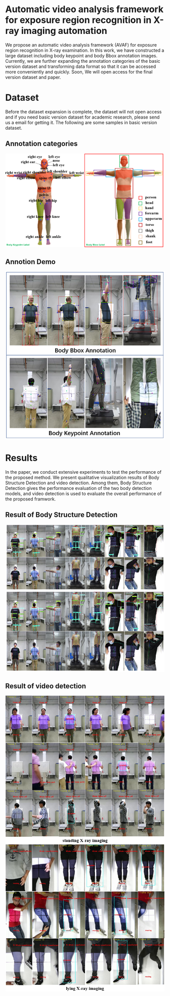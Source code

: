 # Automatic video analysis framework for exposure region recognition in X-ray imaging automation
We propose an automatic video analysis framework (AVAF) for exposure region recognition in X-ray examination. In this work, we have constructed a large dataset including body keypoint and body Bbox annotation images. Currently, we are further expanding the annotation categories of the basic version dataset and transforming data format so that it can be accessed more conveniently and quickly. Soon, We will open access for the final version dataset and paper. 
# Dataset
Before the dataset expansion is complete, the dataset will not open access and if you need basic version dataset for academic research, please send us a email for getting it. The following are some samples in basic version dataset.
## Annotation categories
![image](./Annotation/combination.PNG)
## Annotion Demo
![image](./Data/demo.PNG)

# Results
In the paper, we conduct extensive experiments to test the performance of the proposed method. We present qualitative visualization results of Body Structure Detection and video detection. Among them, Body Structure Detection gives the performance evaluation of the two body detection models, and video detection is used to evaluate the overall performance of the proposed framwork.
## Result of Body Structure Detection
![image](./Results/frame.PNG)
<img src="https://github.com/JiaRuiS/AVAF/blob/main/Results/frame.PNG" width="600" height="254" alt="微信小程序"/><br/>
## Result of video detection
![image](./Results/standing.PNG)
![image](./Results/lying.PNG)
